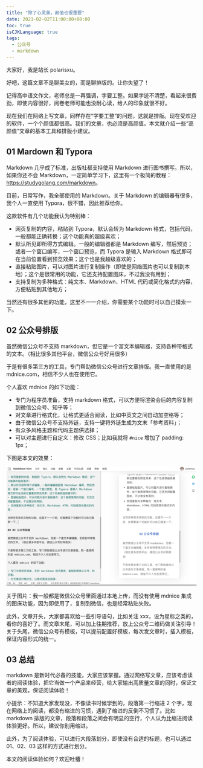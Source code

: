 ```yaml
---
title: "除了心灵美，颜值也很重要"
date: 2021-02-02T11:00:00+08:00
toc: true
isCJKLanguage: true
tags: 
  - 公众号
  - markdown
---
```


大家好，我是站长 polarisxu。

好吧，这篇文章不是聊美女的，而是聊排版的。让你失望了！

记得高中语文作文，老师总是一再强调，字要工整。如果字迹不清楚，看起来很费劲，即使内容很好，阅卷老师可能也没耐心读，给人的印象就很不好。

现在我们在网络上写文章，同样存在“字要工整”的问题，这就是排版。现在受欢迎的软件，一个个颜值都很高。我们的文章，也必须是高颜值。本文就介绍一些“高颜值”文章的基本工具和排版小建议。

## 01 Mardown 和 Typora

Markdown 几乎成了标准，出版社都支持使用 Markdown 进行图书撰写。所以，如果你还不会 Markdown，一定简单学习下，这里有一个极简的教程：<https://studygolang.com/markdown>。

目前，日常写作，我全部使用的 Markdown。关于 Markdown 的编辑器有很多，我个人一直使用 Typora，很不错，因此推荐给你。

这款软件有几个功能我认为特别棒：

- 网页复制的内容，粘贴到 Typora，默认会转为 Markdown 格式，包括代码，一般都能正确转换；这个功能真的超级喜欢；
- 默认所见即所得方式编辑。一般的编辑器都是 Markdown 编写，然后预览；或者一个窗口编写，一个窗口预览，而 Typora 是输入 Markdown 格式即可在当前位置看到预览效果；这个也是我超级喜欢的；
- 直接粘贴图片，可以对图片进行复制操作（即使是网络图片也可以复制到本地）；这个是很常用的功能，它还支持配置图床，不过我没有用到；
- 支持复制为多种格式：纯文本、Markdown、HTML 代码或简化格式的内容，方便粘贴到其他地方；

当然还有很多其他的功能，这里不一一介绍，你需要某个功能时可以自己摸索一下。

## 02 公众号排版

虽然微信公众号不支持 markdown，但它是一个富文本编辑器，支持各种带格式的文本。（相比很多其他平台，微信公众号好用很多）

于是有很多第三方的工具，专门帮助微信公众号进行文章排版。我一直使用的是 mdnice.com，相信不少人也在使用它。

个人喜欢 mdnice 的如下功能：

- 专门为程序员准备，支持 markdown 格式，可以方便将渲染会后的内容复制到微信公众号、知乎等；
- 对文章进行格式化，让格式更适合阅读，比如中英文之间自动加空格等；
- 由于微信公众号不支持外链，支持一键将外链生成为文末「参考资料」；
- 有众多风格主题和代码主题供选择；
- 可以对主题进行自定义：修改 CSS；比如我就将 `#nice` 增加了 padding: 1px；

下图是本文的效果：

![](imgs/article-pretty.png)

关于图片：我一般都是微信公众号里面通过本地上传，而没有使用 mdnice 集成的图床功能，因为即使用了，复制到微信，也是经常粘贴失败。

此外，文章开头，大家都喜欢给一些引导语句，比如关注 xxx，设为星标之类的，看你的喜好了。而文章末尾，可以加上往期推荐，放上公众号二维码做关注引导！关于头尾，微信公众号有模板，可以提前配置好模板，每次发文章时，插入模板，保证内容形式的统一。

## 03 总结

markdown 是新时代必备的技能，大家应该掌握。通过网络写文章，应该考虑读者的阅读体验，把它当做一个产品来经营，给大家输出高质量文章的同时，保证文章的美观，保证阅读体验！

小提示：不知道大家发现没，不像读书时候学到的，段落第一行缩进 2 个字，现在网络上的阅读，都没有缩进的习惯，遇到了缩进的反倒不习惯了。比如 markdown 排版的文章，段落和段落之间会有明显的空行，个人认为比缩进阅读体验更好。所以，建议你别用缩进。

此外，为了阅读体验，可以进行大段落划分，即使没有合适的标题，也可以通过 01、02、03 这样的方式进行划分。

本文的阅读体验如何？欢迎吐槽！

